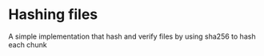# Hashing files

A simple implementation that hash and verify files by using sha256 to hash each chunk
